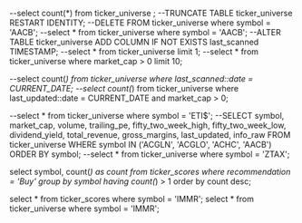 --select count(*) from ticker_universe ;
--TRUNCATE TABLE ticker_universe RESTART IDENTITY;
--DELETE FROM ticker_universe where symbol = 'AACB';
--select * from ticker_universe where symbol = 'AACB';
--ALTER TABLE ticker_universe ADD COLUMN IF NOT EXISTS last_scanned TIMESTAMP;
--select * from ticker_universe limit 1;
--select * from ticker_universe where market_cap > 0 limit 10;

--select count(*) from ticker_universe where last_scanned::date = CURRENT_DATE;
--select count(*) from ticker_universe where last_updated::date = CURRENT_DATE and market_cap > 0;

--select * from ticker_universe where symbol = 'ETI$';
--SELECT symbol, market_cap, volume, trailing_pe, fifty_two_week_high, fifty_two_week_low, dividend_yield, total_revenue, gross_margins, last_updated, info_raw FROM ticker_universe WHERE symbol IN ('ACGLN', 'ACGLO', 'ACHC', 'AACB') ORDER BY symbol;
--select * from ticker_universe where symbol = 'ZTAX';

select symbol, count(*) as count from ticker_scores
where recommendation = 'Buy'
group by symbol
having count(*) > 1
order by count desc;

select * from ticker_scores where symbol = 'IMMR';
select * from ticker_universe  where symbol = 'IMMR';